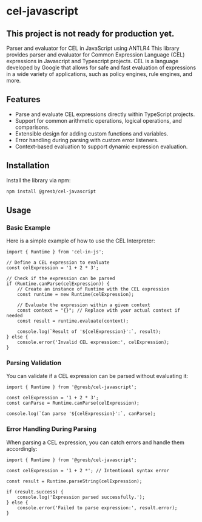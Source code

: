 # cel-javascript

## This project is not ready for production yet.

Parser and evaluator for CEL in JavaScript using ANTLR4
This library provides parser and evaluator for Common Expression Language (CEL) expressions in Javascript and Typescript projects. CEL is a language developed by Google that allows for safe and fast evaluation of expressions in a wide variety of applications, such as policy engines, rule engines, and more.

## Features

- Parse and evaluate CEL expressions directly within TypeScript projects.
- Support for common arithmetic operations, logical operations, and comparisons.
- Extensible design for adding custom functions and variables.
- Error handling during parsing with custom error listeners.
- Context-based evaluation to support dynamic expression evaluation.


## Installation

Install the library via npm:

```bash
npm install @gresb/cel-javascript
```

## Usage
### Basic Example
Here is a simple example of how to use the CEL Interpreter:

```
import { Runtime } from 'cel-in-js';

// Define a CEL expression to evaluate
const celExpression = '1 + 2 * 3';

// Check if the expression can be parsed
if (Runtime.canParse(celExpression)) {
    // Create an instance of Runtime with the CEL expression
    const runtime = new Runtime(celExpression);

    // Evaluate the expression within a given context
    const context = "{}"; // Replace with your actual context if needed
    const result = runtime.evaluate(context);

    console.log(`Result of '${celExpression}':`, result);
} else {
    console.error('Invalid CEL expression:', celExpression);
}
```

### Parsing Validation
You can validate if a CEL expression can be parsed without evaluating it:

```
import { Runtime } from '@gresb/cel-javascript';

const celExpression = '1 + 2 * 3';
const canParse = Runtime.canParse(celExpression);

console.log(`Can parse '${celExpression}':`, canParse);

```

### Error Handling During Parsing
When parsing a CEL expression, you can catch errors and handle them accordingly:


```
import { Runtime } from '@gresb/cel-javascript';

const celExpression = '1 + 2 *'; // Intentional syntax error

const result = Runtime.parseString(celExpression);

if (result.success) {
    console.log('Expression parsed successfully.');
} else {
    console.error('Failed to parse expression:', result.error);
}


```
